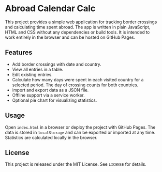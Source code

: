# Abroad Calendar Calc

This project provides a simple web application for tracking border crossings and calculating time spent abroad. The app is written in plain JavaScript, HTML and CSS without any dependencies or build tools. It is intended to work entirely in the browser and can be hosted on GitHub Pages.

## Features

- Add border crossings with date and country.
- View all entries in a table.
- Edit existing entries.
- Calculate how many days were spent in each visited country for a selected period. The day of crossing counts for both countries.
- Import and export data as a JSON file.
- Offline support via a service worker.
- Optional pie chart for visualizing statistics.

## Usage

Open `index.html` in a browser or deploy the project with GitHub Pages. The data is stored in `localStorage` and can be exported or imported at any time. Statistics are calculated locally in the browser.

## License

This project is released under the MIT License. See `LICENSE` for details.
